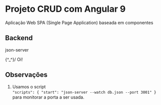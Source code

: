 # Projeto CRUD com Angular 9

Aplicação Web SPA (Single Page Application) baseada em componentes

## Backend
json-server

  \{^_^}/ Oi!

## Observações
1. Usamos o script   
``"scripts": {
    "start": "json-server --watch db.json --port 3001"
  }``
  para monitorar a porta a ser usada.
